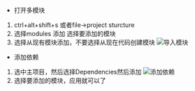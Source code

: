 - 打开多模块
 1. ctrl+alt+shift+s 或者file->project sturcture 
 2. 选择modules 添加 选择要添加的模块 
 3. 选择从现有模块添加，不要选择从现在代码创建模块
 ![导入模块](https://www.cnblogs.com/images/cnblogs_com/ants_double/1413361/o_Annotation%202019-03-26%20145644.jpg)
- 添加依赖
1. 选中主项目，然后选择Dependencies然后添加
![添加依赖](https://www.cnblogs.com/images/cnblogs_com/ants_double/1413361/o_Annotation%202019-03-26%20152422.jpg)
2. 选择要添加的模块，应用就可以了